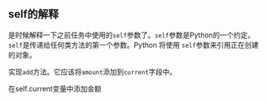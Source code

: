 ## self的解释

是时候解释一下之前任务中使用的`self`参数了。`self`参数是Python的一个约定。`self`是传递给任何类方法的第一个参数。Python 将使用 `self`参数来引用正在创建的对象。 
  
实现`add`方法。它应该将`amount`添加到`current`字段中。 

<div class='hint'>在self.current变量中添加金额</div>
